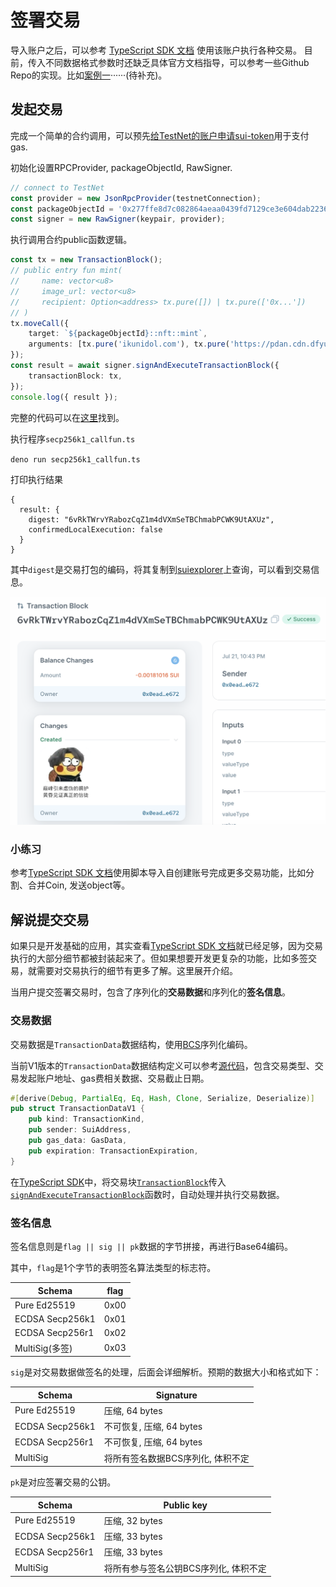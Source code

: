 # 签署交易

导入账户之后，可以参考 [TypeScript SDK 文档](https://github.com/MystenLabs/sui/tree/main/sdk/typescript) 使用该账户执行各种交易。
目前，传入不同数据格式参数时还缺乏具体官方文档指导，可以参考一些Github Repo的实现。比如[案例一](https://github.com/icodezjb/learn-move/blob/main/sui-vector/call.ts)······(待补充)。

## 发起交易

完成一个简单的合约调用，可以预先[给TestNet的账户申请sui-token](../../../unit-one/lessons/1_配置环境.md#获得测试网-testnet-的-sui-tokens)用于支付gas. 

初始化设置RPCProvider, packageObjectId, RawSigner.
```typescript
// connect to TestNet
const provider = new JsonRpcProvider(testnetConnection);
const packageObjectId = '0x277ffe8d7c082864aeaa0439fd7129ce3e604dab223674de29449792296d2163';
const signer = new RawSigner(keypair, provider);
```

执行调用合约public函数逻辑。

```typescript
const tx = new TransactionBlock();
// public entry fun mint(
//     name: vector<u8>
//     image_url: vector<u8>
//     recipient: Option<address> tx.pure([]) | tx.pure(['0x...'])
// )
tx.moveCall({
    target: `${packageObjectId}::nft::mint`,
    arguments: [tx.pure('ikunidol.com'), tx.pure('https://pdan.cdn.dfyun.com.cn/pdan1/2023/0629/7.jpg'), tx.pure([address])],
});
const result = await signer.signAndExecuteTransactionBlock({
    transactionBlock: tx,
});
console.log({ result });
```

完整的代码可以在[这里](../example_projects/secp256k1_callfun.ts)找到。

执行程序`secp256k1_callfun.ts`

`deno run secp256k1_callfun.ts`

打印执行结果
```
{
  result: {
    digest: "6vRkTWrvYRabozCqZ1m4dVXmSeTBChmabPCWK9UtAXUz",
    confirmedLocalExecution: false
  }
}
```

其中`digest`是交易打包的编码，将其复制到[suiexplorer](https://suiexplorer.com/txblock/6vRkTWrvYRabozCqZ1m4dVXmSeTBChmabPCWK9UtAXUz?network=testnet)上查询，可以看到交易信息。

![txb](../images/txb_res.jpg)

### 小练习

参考[TypeScript SDK 文档](https://github.com/MystenLabs/sui/tree/main/sdk/typescript)使用脚本导入自创建账号完成更多交易功能，比如分割、合并Coin, 发送object等。


## 解说提交交易

如果只是开发基础的应用，其实查看[TypeScript SDK 文档](https://github.com/MystenLabs/sui/tree/main/sdk/typescript)就已经足够，因为交易执行的大部分细节都被封装起来了。但如果想要开发更复杂的功能，比如多签交易，就需要对交易执行的细节有更多了解。这里展开介绍。

当用户提交签署交易时，包含了序列化的**交易数据**和序列化的**签名信息**。

### 交易数据

交易数据是`TransactionData`数据结构，使用[BCS](../../BCS_encoding/lessons/BCS_编码.md)序列化编码。

当前V1版本的`TransactionData`数据结构定义可以参考[源代码](https://github.com/MystenLabs/sui/blob/main/crates/sui-types/src/transaction.rs#TransactionDataV1)，包含交易类型、交易发起账户地址、gas费相关数据、交易截止日期。

```Rust
#[derive(Debug, PartialEq, Eq, Hash, Clone, Serialize, Deserialize)]
pub struct TransactionDataV1 {
    pub kind: TransactionKind,
    pub sender: SuiAddress,
    pub gas_data: GasData,
    pub expiration: TransactionExpiration,
}
```

在[TypeScript SDK](https://github.com/MystenLabs/sui/tree/main/sdk/typescript)中，将交易块[`TransactionBlock`](https://github.com/MystenLabs/sui/blob/main/sdk/typescript/src/builder/TransactionBlock.ts)传入[`signAndExecuteTransactionBlock`](https://github.com/MystenLabs/sui/blob/main/sdk/typescript/src/signers/signer-with-provider.ts#signAndExecuteTransactionBlock)函数时，自动处理并执行交易数据。

### 签名信息

签名信息则是`flag || sig || pk`数据的字节拼接，再进行Base64编码。

其中，`flag`是1个字节的表明签名算法类型的标志符。

|  Schema   | flag  |
|  ----  | ----  |
| Pure Ed25519  | 0x00 |
| ECDSA Secp256k1  | 0x01 |
| ECDSA Secp256r1 | 0x02 |
| MultiSig(多签) | 0x03 |

`sig`是对交易数据做签名的处理，后面会详细解析。预期的数据大小和格式如下：

|  Schema   | Signature  |
|  ----  | ----  |
| Pure Ed25519 | 压缩, 64 bytes |
| ECDSA Secp256k1 | 不可恢复, 压缩, 64 bytes |
| ECDSA Secp256r1 | 不可恢复, 压缩, 64 bytes |
| MultiSig | 将所有签名数据BCS序列化, 体积不定 |

`pk`是对应签署交易的公钥。

|  Schema   | Public key |
|  ----  | ----  |
| Pure Ed25519 | 压缩, 32 bytes |
| ECDSA Secp256k1 | 压缩, 33 bytes |
| ECDSA Secp256r1 | 压缩, 33 bytes |
| MultiSig | 将所有参与签名公钥BCS序列化, 体积不定 |

